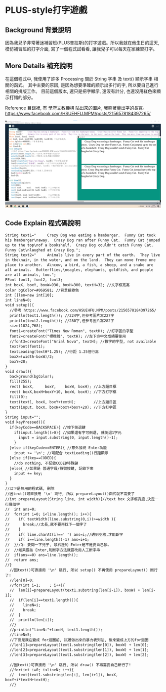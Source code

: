 PLUS-style打字遊戲
==================

Background 背景說明
-------------------
因為我兒子非常著迷補習班(PLUS普拉斯)的打字遊戲。所以我就在他生日的這天, 模仿補習班的打字介面, 寫了一個程式試看看, 讓我兒子可以每天在家練習打字。


More Details 補充說明
---------------------
在這個程式中, 我使用了許多 Processing 關於 String 字串 及 text() 顯示字串 相關的函式。
其中主要的原因, 是因為想要準確的顯示出多行的字, 所以要自己進行相關的排版工作。
目前這個版本, 還只是把字顯示, 還沒有計分, 也還沒用紅色來顯示打錯的部分。

Reference 目錄裡, 有 學府文教機構 貼出來的圖片, 我照著量出字的長寬。
https://www.facebook.com/HSUEHFU.MPM/posts/2156578184397265/

![PrintScreen](PrintScreen.png)

Code Explain 程式碼說明
-----------------------

```Processing
String text1="     Crazy Dog was eating a hamburger.  Funny Cat took his hamburger\naway.  Crazy Dog ran after Funny Cat.  Funny Cat jumped up to the top\nof a bookshelf.  Crazy Dog couldn't catch Funny Cat.  Funny Cat\nlaughed at Crazy Dog.";
String text2="     Animals live in every part of the earth.  They live in the\nair, in the water, and on the land.  They can move frome one place to another.  A\ncow, a bird, a fish, a sheep, and a snake are all animals.  Butterflies,\neagles, elephants, goldfish, and people are all animals, too.";
PFont font1, font2, font3;
int boxX, boxY, boxW=930, boxH=300, textH=32; //文字框寬高
color bgColor=#069581; //背景藍綠色
int []len=new int[10];
int lineN=0;
void setup(){
  //參考 https://www.facebook.com/HSUEHFU.MPM/posts/2156578184397265/
  println(text1.length()); //224字,但參考圖片寫227字
  println(text2.length()); //280字,但參考圖片寫282字
  size(1024,768);
  font1=createFont("Times New Roman", textH); //打字區的字型
  font2=createFont("標楷體", textH); //左下方中文成績要使用
  //font3=createFont("Arial Nova", textH); //數字的字型, not available
  textFont(font1);
  textLeading(textH*1.25); //行距 1.25倍行高
  boxX=(width-boxW)/2;
  boxY=20;
}
void draw(){
  background(bgColor);
  fill(255);
  rect( boxX,     boxY,    boxW, boxH); //上方題目框
  rect( boxX,boxH+boxY+10, boxW, boxH); //下方打字框
  fill(0);
  text(text1, boxX, boxY+textH);        //上方題目區
  text(input, boxX, boxH+boxY+boxY+20); //下方打字區
}
String input="";
void keyPressed(){
  if(keyCode==BACKSPACE){ //按下倒退鍵
    if(input.length()>0){ //如果還有字可倒退, 就倒退1字元
      input = input.substring(0, input.length()-1); 
    }
  }else if(keyCode==ENTER){ //意外發現 Enter功能
    input += '\n'; //可配合 textLeading()行距顯示
  }else if(key==CODED){
    //do nothing, 不記錄CODED特殊鍵
  }else{ //如果是 普通字母/符號按鍵, 記錄下來
    input += key; 
  }
}
//以下是無用的程式碼, 刪除
//因text()可直接用 '\n' 跳行, 所以 prepareLayout()函式就不需要了
//int prepareLayout(String line, int width){//text box 文字框寬度,決定一行幾個字
//  int ans=0;
//  for(int i=0; i<line.length(); i++){
//    if( textWidth(line.substring(0,i))>=width ){
//      break;//太長,就不要再找下一個字了
//    }
//    if( line.charAt(i)==' ') ans=i;//遇到空格,才能斷字
//    if( i==line.length()-1) ans=i+1;
//  }//Q: 要問一下兒子, 最右邊的 Enter是不是要自己按。
//  //如果要按 Enter,則斷字方法就要改用人工斷字串
//  if(ans==0) ans=line.length();
//  return ans;
//}
  //因text()可直接用 '\n' 跳行, 所以 setup() 不再使用 prepareLayout() 斷行了!
  //len[0]=0;
  //for(int i=1;    ; i++){
  //  len[i]=prepareLayout(text1.substring(len[i-1]), boxW) + len[i-1];
  //  if(len[i]==text1.length()){
  //    lineN=i;
  //    break;
  //  }
  //  println(len[i]);
  //}
  //println("lineN:"+lineN, text1.length());
  //lineN=5;
  //下面是我在變成 for迴圈前, 試著做出來的暴力表列法, 後來變成上方的for迴圈
  //len[1]=prepareLayout(text1.substring(len[0]), boxW) + len[0];
  //len[2]=prepareLayout(text1.substring(len[1]), boxW) + len[1];
  //len[3]=prepareLayout(text1.substring(len[2]), boxW) + len[2];

  //因text()可直接用 '\n' 跳行, 所以 draw() 不再需要自己斷行了!
  //for(int i=0; i<lineN; i++){
  //  text(text1.substring(len[i], len[i+1]), boxX, boxY+i*textH+textH);
  //}
```

